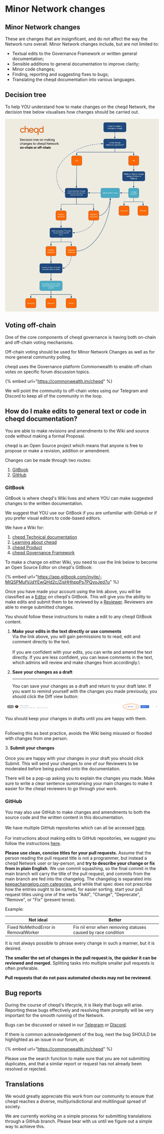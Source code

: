 # Minor Network changes

## **Minor Network changes**

These are changes that are insignificant, and do not affect the way the Network runs overall. Minor Network changes include, but are not limited to:

* Textual edits to the Governance Framework or written general documentation;
* Sensible additions to general documentation to improve clarity;
* Minor code changes;
* Finding, reporting and suggesting fixes to bugs;
* Translating the cheqd documentation into various languages.

## Decision tree

To help YOU understand how to make changes on the cheqd Network, the decision tree below visualises how changes should be carried out.

![](<../.gitbook/assets/On-chain vs off-chain decision tree (4).jpg>)

## Voting off-chain

One of the core components of cheqd governance is having both on-chain and off-chain voting mechanisms.

Off-chain voting should be used for Minor Network Changes as well as for more general community polling.

cheqd uses the Governance platform Commonwealth to enable off-chain votes on specific forum discussion topics.

{% embed url="https://commonwealth.im/cheqd" %}

We will point the community to off-chain votes using our Telegram and Discord to keep all of the community in the loop.

## How do I make edits to general text or code in cheqd documentation?

You are able to make revisions and amendments to the Wiki and source code without making a formal Proposal.

cheqd is an Open Source project which means that anyone is free to propose or make a revision, addition or amendment.

Changes can be made through two routes:

1. [GitBook](https://docs.cheqd.io/governance/)
2. [GitHub](https://github.com/cheqd)

### GitBook

GitBook is where cheqd's Wiki lives and where YOU can make suggested changes to the written documentation.

We suggest that YOU use our GitBook if you are unfamiliar with GitHub or if you prefer visual editors to code-based editors.

We have a Wiki for:

1. [cheqd Technical documentation](https://docs.cheqd.io/node/)
2. [Learning about cheqd](https://learn.cheqd.io/)
3. [cheqd Product](https://product.cheqd.io/)
4. [cheqd Governance Framework](https://docs.cheqd.io/governance/)

To make a change on either Wiki, you need to use the link below to become an Open Source Editor on cheqd's GitBook:

{% embed url="https://app.gitbook.com/invite/-MiQSPMufVJdYEwQHd2c/ZjsHHhppPs7PQyoJed7u" %}

Once you have made your account using the link above, you will be classified as a [Editor](https://docs.gitbook.com/collaboration/team-management/setting-up-permissions) on cheqd's GitBook. This will give you the ability to make edits and submit them to be reviewed by a [Reviewer](https://docs.gitbook.com/collaboration/team-management/setting-up-permissions). Reviewers are able to merge submitted changes.

You should follow these instructions to make a edit to any cheqd GitBook content.

1. **Make your edits in the text directly or use comments**\
   Via the link above, you will gain permissions to to read, edit and comment directly to the text.\
   \
   If you are confident with your edits, you can write and amend the text directly. If you are less confident, you can leave comments in the text, which admins will review and make changes from accordingly.\\
2.  **Save your changes as a draft**

    ***

    You can save your changes as a draft and return to your draft later. If you want to remind yourself with the changes you made previously, you should click the Diff view button:

![](<../.gitbook/assets/image (1) (1) (1) (1).png>)

You should keep your changes in drafts until you are happy with them.

\
Following this as best practice, avoids the Wiki being misused or flooded with changes from one person.

3\. **Submit your changes**\
\
Once you are happy with your changes in your draft you should click Submit. This will send your changes to one of our Reviewers to be moderated before being pushed onto the documentation.

There will be a pop-up asking you to explain the changes you made. Make sure to write a clear sentence summarising your main changes to make it easier for the cheqd reviewers to go through your work.

### GitHub

You may also use GitHub to make changes and amendments to both the source code and the written content in this documentation.\
\
We have multiple GitHub repositories which can all be accessed [here](https://github.com/cheqd).\
\
For instructions about making edits to GitHub repositories, we suggest you follow the instructions [here](https://docs.github.com/en/repositories/working-with-files/managing-files/editing-files).

**Please use clean, concise titles for your pull requests.** Assume that the person reading the pull request title is not a programmer, but instead a cheqd Network user or lay-person, and **try to describe your change or fix from in plain English**. We use commit squashing, so the final commit in the main branch will carry the title of the pull request, and commits from the main branch are fed into the changelog. The changelog is separated into [keepachangelog.com categories](https://keepachangelog.com/en/1.0.0/), and while that spec does not prescribe how the entries ought to be named, for easier sorting, start your pull request titles using one of the verbs "Add", "Change", "Deprecate", "Remove", or "Fix" (present tense).

Example:

| Not ideal                            | Better                                                        |
| ------------------------------------ | ------------------------------------------------------------- |
| Fixed NoMethodError in RemovalWorker | Fix nil error when removing statuses caused by race condition |

It is not always possible to phrase every change in such a manner, but it is desired.

**The smaller the set of changes in the pull request is, the quicker it can be reviewed and merged.** Splitting tasks into multiple smaller pull requests is often preferable.

**Pull requests that do not pass automated checks may not be reviewed**.

## Bug reports

During the course of cheqd's lifecycle, it is likely that bugs will arise. Reporting these bugs effectively and resolving them promptly will be very important for the smooth running of the Network.

Bugs can be discussed or raised in our [Telegram](https://t.me/cheqd) or [Discord](https://discord.gg/s4nuefbY).

If there is common acknowledgement of the bug, next the bug SHOULD be highlighted as an issue in our forum, at:

{% embed url="https://commonwealth.im/cheqd" %}

Please use the search function to make sure that you are not submitting duplicates, and that a similar report or request has not already been resolved or rejected.

## Translations

We would greatly appreciate this work from our community to ensure that cheqd reaches a diverse, multijurisdictional and multilingual spread of society.

We are currently working on a simple process for submitting translations through a GitHub branch. Please bear with us until we figure out a simple way to achieve this.
